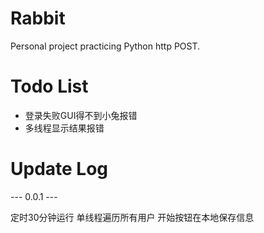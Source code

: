 # Rabbit
Personal project practicing Python http POST.

# Todo List
- 登录失败GUI得不到小兔报错
- 多线程显示结果报错

# Update Log

--- 0.0.1 ---

定时30分钟运行
单线程遍历所有用户
开始按钮在本地保存信息